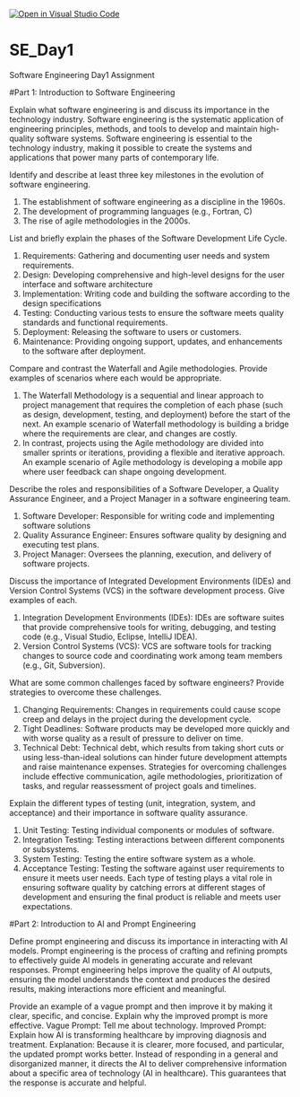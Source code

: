 [![Open in Visual Studio Code](https://classroom.github.com/assets/open-in-vscode-2e0aaae1b6195c2367325f4f02e2d04e9abb55f0b24a779b69b11b9e10269abc.svg)](https://classroom.github.com/online_ide?assignment_repo_id=15573668&assignment_repo_type=AssignmentRepo)
# SE_Day1
Software Engineering Day1 Assignment

#Part 1: Introduction to Software Engineering

Explain what software engineering is and discuss its importance in the technology industry.
Software engineering is the systematic application of engineering principles, methods, and tools to develop and maintain high-quality software systems.
Software engineering is essential to the technology industry, making it possible to create the systems and applications that power many parts of contemporary life.


Identify and describe at least three key milestones in the evolution of software engineering.
1. The establishment of software engineering as a discipline in the 1960s.
2. The development of programming languages (e.g., Fortran, C)
3. The rise of agile methodologies in the 2000s.

List and briefly explain the phases of the Software Development Life Cycle.
1. Requirements: Gathering and documenting user needs and system requirements.
2. Design: Developing comprehensive and high-level designs for the user interface and software architecture
3. Implementation:  Writing code and building the software according to the design specifications
4. Testing: Conducting various tests to ensure the software meets quality standards and functional requirements.
5. Deployment: Releasing the software to users or customers.
6. Maintenance: Providing ongoing support, updates, and enhancements to the software after deployment.


Compare and contrast the Waterfall and Agile methodologies. Provide examples of scenarios where each would be appropriate.
1. The Waterfall Methodology is a sequential and linear approach to project management that requires the completion of each phase (such as design, development, testing, and deployment) before the start of the next.
An example scenario of Waterfall methodology is building a bridge where the requirements are clear, and changes are costly.
2. In contrast, projects using the Agile methodology are divided into smaller sprints or iterations, providing a flexible and iterative approach.
An example scenario of Agile methodology is developing a mobile app where user feedback can shape ongoing development.





Describe the roles and responsibilities of a Software Developer, a Quality Assurance Engineer, and a Project Manager in a software engineering team.
1. Software Developer: Responsible for writing code and implementing software solutions
2. Quality Assurance Engineer: Ensures software quality by designing and executing test plans.
3. Project Manager: Oversees the planning, execution, and delivery of software projects.


Discuss the importance of Integrated Development Environments (IDEs) and Version Control Systems (VCS) in the software development process. Give examples of each.
1. Integration Development Environments (IDEs): IDEs are software suites that provide comprehensive tools for writing, debugging, and testing code (e.g., Visual Studio, Eclipse, IntelliJ IDEA).
2. Version Control Systems (VCS): VCS are software tools for tracking changes to source code and coordinating work among team members (e.g., Git, Subversion).


What are some common challenges faced by software engineers? Provide strategies to overcome these challenges.
1. Changing Requirements: Changes in requirements could cause scope creep and delays in the project during the development cycle.
2. Tight Deadlines: Software products may be developed more quickly and with worse quality as a result of pressure to deliver on time.
3. Technical Debt: Technical debt, which results from taking short cuts or using less-than-ideal solutions can hinder future development attempts and raise maintenance expenses.
Strategies for overcoming challenges include effective communication, agile methodologies, prioritization of tasks, and regular reassessment of project goals and timelines.



Explain the different types of testing (unit, integration, system, and acceptance) and their importance in software quality assurance.
1. Unit Testing: Testing individual components or modules of software.
2. Integration Testing: Testing interactions between different components or subsystems.
3. System Testing: Testing the entire software system as a whole.
4. Acceptance Testing: Testing the software against user requirements to ensure it meets user needs.
Each type of testing plays a vital role in ensuring software quality by catching errors at different stages of development and ensuring the final product is reliable and meets user expectations.


#Part 2: Introduction to AI and Prompt Engineering


Define prompt engineering and discuss its importance in interacting with AI models.
Prompt engineering is the process of crafting and refining prompts to effectively guide AI models in generating accurate and relevant responses. 
Prompt engineering helps improve the quality of AI outputs, ensuring the model understands the context and produces the desired results, making interactions more efficient and meaningful.


Provide an example of a vague prompt and then improve it by making it clear, specific, and concise. Explain why the improved prompt is more effective.
Vague Prompt: Tell me about technology.
Improved Prompt: Explain how AI is transforming healthcare by improving diagnosis and treatment.
Explanation: Because it is clearer, more focused, and particular, the updated prompt works better. Instead of responding in a general and disorganized manner, it directs the AI to deliver comprehensive information about a specific area of technology (AI in healthcare). This guarantees that the response is accurate and helpful.

